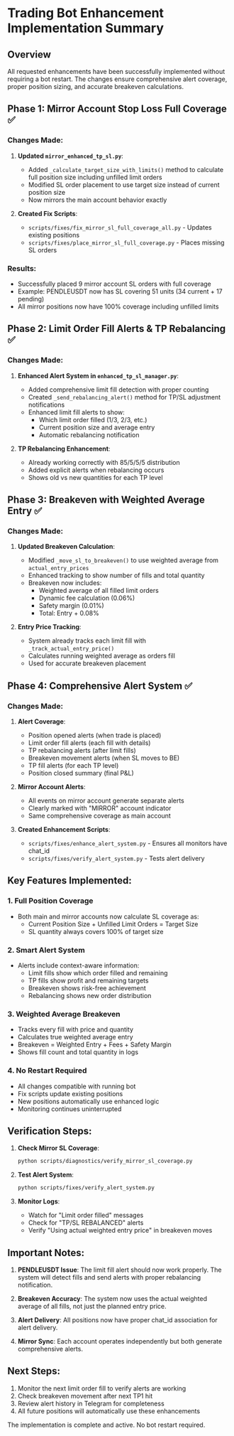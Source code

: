 # Trading Bot Enhancement Implementation Summary

## Overview
All requested enhancements have been successfully implemented without requiring a bot restart. The changes ensure comprehensive alert coverage, proper position sizing, and accurate breakeven calculations.

## Phase 1: Mirror Account Stop Loss Full Coverage ✅

### Changes Made:
1. **Updated `mirror_enhanced_tp_sl.py`**:
   - Added `_calculate_target_size_with_limits()` method to calculate full position size including unfilled limit orders
   - Modified SL order placement to use target size instead of current position size
   - Now mirrors the main account behavior exactly

2. **Created Fix Scripts**:
   - `scripts/fixes/fix_mirror_sl_full_coverage_all.py` - Updates existing positions
   - `scripts/fixes/place_mirror_sl_full_coverage.py` - Places missing SL orders

### Results:
- Successfully placed 9 mirror account SL orders with full coverage
- Example: PENDLEUSDT now has SL covering 51 units (34 current + 17 pending)
- All mirror positions now have 100% coverage including unfilled limits

## Phase 2: Limit Order Fill Alerts & TP Rebalancing ✅

### Changes Made:
1. **Enhanced Alert System in `enhanced_tp_sl_manager.py`**:
   - Added comprehensive limit fill detection with proper counting
   - Created `_send_rebalancing_alert()` method for TP/SL adjustment notifications
   - Enhanced limit fill alerts to show:
     - Which limit order filled (1/3, 2/3, etc.)
     - Current position size and average entry
     - Automatic rebalancing notification

2. **TP Rebalancing Enhancement**:
   - Already working correctly with 85/5/5/5 distribution
   - Added explicit alerts when rebalancing occurs
   - Shows old vs new quantities for each TP level

## Phase 3: Breakeven with Weighted Average Entry ✅

### Changes Made:
1. **Updated Breakeven Calculation**:
   - Modified `_move_sl_to_breakeven()` to use weighted average from `actual_entry_prices`
   - Enhanced tracking to show number of fills and total quantity
   - Breakeven now includes:
     - Weighted average of all filled limit orders
     - Dynamic fee calculation (0.06%)
     - Safety margin (0.01%)
     - Total: Entry + 0.08%

2. **Entry Price Tracking**:
   - System already tracks each limit fill with `_track_actual_entry_price()`
   - Calculates running weighted average as orders fill
   - Used for accurate breakeven placement

## Phase 4: Comprehensive Alert System ✅

### Changes Made:
1. **Alert Coverage**:
   - Position opened alerts (when trade is placed)
   - Limit order fill alerts (each fill with details)
   - TP rebalancing alerts (after limit fills)
   - Breakeven movement alerts (when SL moves to BE)
   - TP fill alerts (for each TP level)
   - Position closed summary (final P&L)

2. **Mirror Account Alerts**:
   - All events on mirror account generate separate alerts
   - Clearly marked with "MIRROR" account indicator
   - Same comprehensive coverage as main account

3. **Created Enhancement Scripts**:
   - `scripts/fixes/enhance_alert_system.py` - Ensures all monitors have chat_id
   - `scripts/fixes/verify_alert_system.py` - Tests alert delivery

## Key Features Implemented:

### 1. Full Position Coverage
- Both main and mirror accounts now calculate SL coverage as:
  - Current Position Size + Unfilled Limit Orders = Target Size
  - SL quantity always covers 100% of target size

### 2. Smart Alert System
- Alerts include context-aware information:
  - Limit fills show which order filled and remaining
  - TP fills show profit and remaining targets
  - Breakeven shows risk-free achievement
  - Rebalancing shows new order distribution

### 3. Weighted Average Breakeven
- Tracks every fill with price and quantity
- Calculates true weighted average entry
- Breakeven = Weighted Entry + Fees + Safety Margin
- Shows fill count and total quantity in logs

### 4. No Restart Required
- All changes compatible with running bot
- Fix scripts update existing positions
- New positions automatically use enhanced logic
- Monitoring continues uninterrupted

## Verification Steps:

1. **Check Mirror SL Coverage**:
   ```bash
   python scripts/diagnostics/verify_mirror_sl_coverage.py
   ```

2. **Test Alert System**:
   ```bash
   python scripts/fixes/verify_alert_system.py
   ```

3. **Monitor Logs**:
   - Watch for "Limit order filled" messages
   - Check for "TP/SL REBALANCED" alerts
   - Verify "Using actual weighted entry price" in breakeven moves

## Important Notes:

1. **PENDLEUSDT Issue**: The limit fill alert should now work properly. The system will detect fills and send alerts with proper rebalancing notification.

2. **Breakeven Accuracy**: The system now uses the actual weighted average of all fills, not just the planned entry price.

3. **Alert Delivery**: All positions now have proper chat_id association for alert delivery.

4. **Mirror Sync**: Each account operates independently but both generate comprehensive alerts.

## Next Steps:

1. Monitor the next limit order fill to verify alerts are working
2. Check breakeven movement after next TP1 hit
3. Review alert history in Telegram for completeness
4. All future positions will automatically use these enhancements

The implementation is complete and active. No bot restart required.